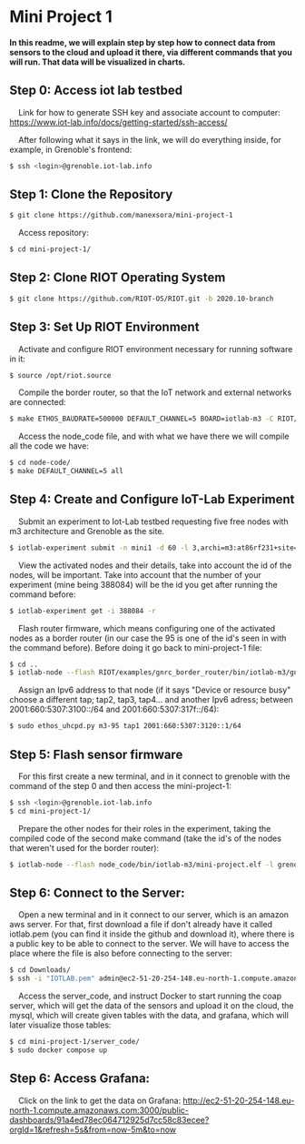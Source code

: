 # Mini Project 1
#### In this readme, we will explain step by step how to connect data from sensors to the cloud and upload it there, via different commands that you will run. That data will be visualized in charts.

## Step 0: Access iot lab testbed

&nbsp;&nbsp;&nbsp;&nbsp;Link for how to generate SSH key and associate account to computer: https://www.iot-lab.info/docs/getting-started/ssh-access/

&nbsp;&nbsp;&nbsp;&nbsp;After following what it says in the link, we will do everything inside, for example, in Grenoble's frontend:

```bash
$ ssh <login>@grenoble.iot-lab.info
```
## Step 1: Clone the Repository

```bash
$ git clone https://github.com/manexsora/mini-project-1
```
&nbsp;&nbsp;&nbsp;&nbsp;Access repository:
```bash
$ cd mini-project-1/
```

## Step 2: Clone RIOT Operating System
```bash
$ git clone https://github.com/RIOT-OS/RIOT.git -b 2020.10-branch
```

## Step 3: Set Up RIOT Environment
&nbsp;&nbsp;&nbsp;&nbsp;Activate and configure RIOT environment necessary for running software in it:
```bash
$ source /opt/riot.source
```
&nbsp;&nbsp;&nbsp;&nbsp;Compile the border router, so that the IoT network and external networks are connected:
```bash
$ make ETHOS_BAUDRATE=500000 DEFAULT_CHANNEL=5 BOARD=iotlab-m3 -C RIOT/examples/gnrc_border_router clean all
```
&nbsp;&nbsp;&nbsp;&nbsp;Access the node_code file, and with what we have there we will compile all the code we have:
```bash
$ cd node-code/
$ make DEFAULT_CHANNEL=5 all
```

## Step 4: Create and Configure IoT-Lab Experiment
&nbsp;&nbsp;&nbsp;&nbsp;Submit an experiment to Iot-Lab testbed requesting five free nodes with m3 architecture and Grenoble as the site.
```bash
$ iotlab-experiment submit -n mini1 -d 60 -l 3,archi=m3:at86rf231+site=grenoble
```
&nbsp;&nbsp;&nbsp;&nbsp;View the activated nodes and their details, take into account the id of the nodes, will be important. Take into account that the number of your experiment (mine being 388084) will be the id you get after running the command before:
```bash
$ iotlab-experiment get -i 388084 -r
```
&nbsp;&nbsp;&nbsp;&nbsp;Flash router firmware, which means configuring one of the activated nodes as a border router (in our case the 95 is one of the id's seen in with the command before). Before doing it go back to mini-project-1 file:
```bash
$ cd ..
$ iotlab-node --flash RIOT/examples/gnrc_border_router/bin/iotlab-m3/gnrc_border_router.elf -l grenoble,m3,95
```
&nbsp;&nbsp;&nbsp;&nbsp;Assign an Ipv6 address to that node (if it says "Device or resource busy" choose a different tap; tap2, tap3, tap4... and another Ipv6 adress; between 2001:660:5307:3100::/64	and 2001:660:5307:317f::/64):
```bash
$ sudo ethos_uhcpd.py m3-95 tap1 2001:660:5307:3120::1/64
```
## Step 5: Flash sensor firmware
&nbsp;&nbsp;&nbsp;&nbsp;For this first create a new terminal, and in it connect to grenoble with the command of the step 0 and then access the mini-project-1:
```bash
$ ssh <login>@grenoble.iot-lab.info
$ cd mini-project-1/
```
&nbsp;&nbsp;&nbsp;&nbsp;Prepare the other nodes for their roles in the experiment, taking the compiled code of the second make command (take the id's of the nodes that weren't used for the border router):
```bash
$ iotlab-node --flash node_code/bin/iotlab-m3/mini-project.elf -l grenoble,m3,96+97
```
## Step 6: Connect to the Server:
&nbsp;&nbsp;&nbsp;&nbsp;Open a new terminal and in it connect to our server, which is an amazon aws server. For that, first download a file if don't already have it called iotlab.pem (you can find it inside the github and download it), where there is a public key to be able to connect to the server. We will have to access the place where the file is also before connecting to the server:
```bash
$ cd Downloads/
$ ssh -i "IOTLAB.pem" admin@ec2-51-20-254-148.eu-north-1.compute.amazonaws.com
```
&nbsp;&nbsp;&nbsp;&nbsp;Access the server_code, and instruct Docker to start running the coap server, which will get the data of the sensors and upload it on the cloud,  the mysql, which will create given tables with the data, and grafana, which will later visualize those tables:
```bash
$ cd mini-project-1/server_code/
$ sudo docker compose up
```
## Step 6: Access Grafana:
&nbsp;&nbsp;&nbsp;&nbsp;Click on the link to get the data on Grafana: http://ec2-51-20-254-148.eu-north-1.compute.amazonaws.com:3000/public-dashboards/91a4ed78ec064712925d7cc58c83ecee?orgId=1&refresh=5s&from=now-5m&to=now
